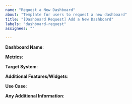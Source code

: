 ```yaml
---
name: "Request a New Dashboard"
about: "Template for users to request a new dashboard"
title: "[Dashboard Request] Add a New Dashboard"
labels: "dashboard-request"
assignees: ""

---
```


**Dashboard Name**: 
<!-- What should be the name of the new dashboard? -->

**Metrics**:
<!-- List out the metrics that should be monitored on this dashboard (e.g., CPU usage, memory usage, I/O, etc.) -->

**Target System**:
<!-- Specify the system this dashboard should monitor (e.g., MongoDB, RabbitMQ, Nginx, etc.) -->

**Additional Features/Widgets**:
<!-- Any specific widgets or visualization features you'd like to see in this dashboard? -->

**Use Case**:
<!-- Describe the use case for this dashboard. Why is it needed? How will it help users? -->

**Any Additional Information**:
<!-- Add any other details or relevant information here -->
